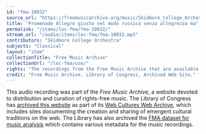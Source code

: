 ```yaml
---
id: "fma-10032"
source_url: "https://freemusicarchive.org/music/Skidmore_College_Orchestra/Mussorgskys_Pictures_at_an_Exhibition/Promenade_Allegro_giusto_nel_modo_russico_senza_allegrezza_ma"
title: "Promenade Allegro giusto nel modo russico senza allegrezza ma"
permalink: "/items/loc-fma/fma-10032/"
stream_url: "/audio/items/loc-fma/fma-10032.mp3"
contributors: "Skidmore College Orchestra"
subjects: "Classical"
layout: "item"
collectionTitle: "Free Music Archive"
collectionUrl: "/loc-fma/use/"
rights: "The recordings from the Free Music Archive that are available on Citizen DJ have a CC0 1.0 Universal License (Public Domain Dedication) which means you can copy, modify, distribute and perform the work, even for commercial purposes, all without asking permission."
credit: "Free Music Archive. Library of Congress, Archived Web Site."
---
```


This audio recording was part of the _Free Music Archive_, a website devoted to distribution and curation of rights-free music. The Library of Congress has [archived this website](https://www.loc.gov/item/lcwaN0026492/) as part of its [Web Cultures Web Archive](https://www.loc.gov/collections/web-cultures-web-archive/about-this-collection/), which includes sites documenting the creation and sharing of emergent cultural traditions on the web. The Library has also archived the [FMA dataset for music analysis](https://catalog.loc.gov/vwebv/search?searchCode=LCCN&searchArg=2018655052&searchType=1&permalink=y) which contains various metadata for the music recordings.